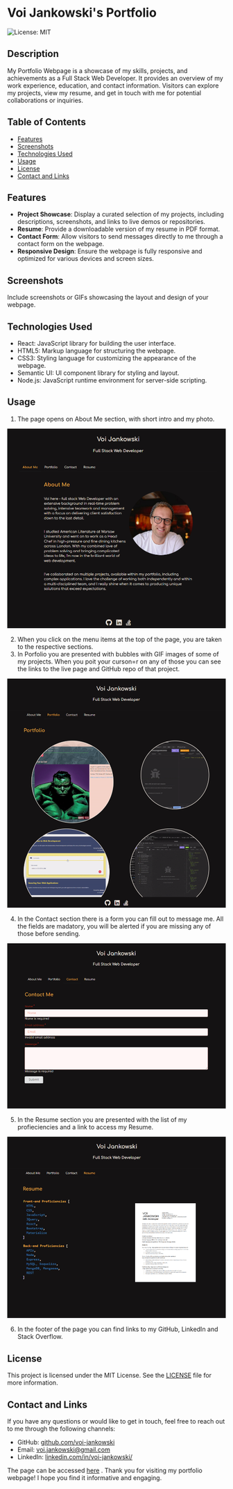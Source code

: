 # Voi Jankowski's Portfolio

![License: MIT](https://img.shields.io/badge/License-MIT-yellow.svg)

## Description

My Portfolio Webpage is a showcase of my skills, projects, and achievements as a Full Stack Web Developer. It provides an overview of my work experience, education, and contact information. Visitors can explore my projects, view my resume, and get in touch with me for potential collaborations or inquiries.

## Table of Contents

- [Features](#features)
- [Screenshots](#screenshots)
- [Technologies Used](#technologies-used)
- [Usage](#usage)
- [License](#license)
- [Contact and Links](#contact)

## Features

- **Project Showcase**: Display a curated selection of my projects, including descriptions, screenshots, and links to live demos or repositories.
- **Resume**: Provide a downloadable version of my resume in PDF format.
- **Contact Form**: Allow visitors to send messages directly to me through a contact form on the webpage.
- **Responsive Design**: Ensure the webpage is fully responsive and optimized for various devices and screen sizes.

## Screenshots

Include screenshots or GIFs showcasing the layout and design of your webpage.

## Technologies Used

- React: JavaScript library for building the user interface.
- HTML5: Markup language for structuring the webpage.
- CSS3: Styling language for customizing the appearance of the webpage.
- Semantic UI: UI component library for styling and layout.
- Node.js: JavaScript runtime environment for server-side scripting.

## Usage

1. The page opens on About Me section, with short intro and my photo.

![Opening page screenshot](./public/assets/portfolio-1.png)

2. When you click on the menu items at the top of the page, you are taken to the respective sections.
3. In Porfolio you are presented with bubbles with GIF images of some of my projects. When you poit your curson=r on any of those you can see the links to the live page and GitHub repo of that project.

![Portfolio section](./public/assets/portfolio-2.png)

4. In the Contact section there is a form you can fill out to message me. All the fields are madatory, you will be alerted if you are missing any of those before sending.

![Contact section](./public/assets/portfolio-3.png)

5. In the Resume section you are presented with the list of my profieciencies and a link to access my Resume.

![Resume section](./public/assets/portfolio-4.png)

6. In the footer of the page you can find links to my GitHub, LinkedIn and Stack Overflow.

## License

This project is licensed under the MIT License. See the [LICENSE](./LICENSE) file for more information.

## Contact and Links

If you have any questions or would like to get in touch, feel free to reach out to me through the following channels:

- GitHub: [github.com/voi-jankowski](https://github.com/voi-jankowski)
- Email: voi.jankowski@gmail.com
- LinkedIn: [linkedin.com/in/voi-jankowski/](https://www.linkedin.com/in/voi-jankowski/)

The page can be accessed [here](https://voi-jankowski.github.io/my-portfolio/) .
Thank you for visiting my portfolio webpage! I hope you find it informative and engaging.
